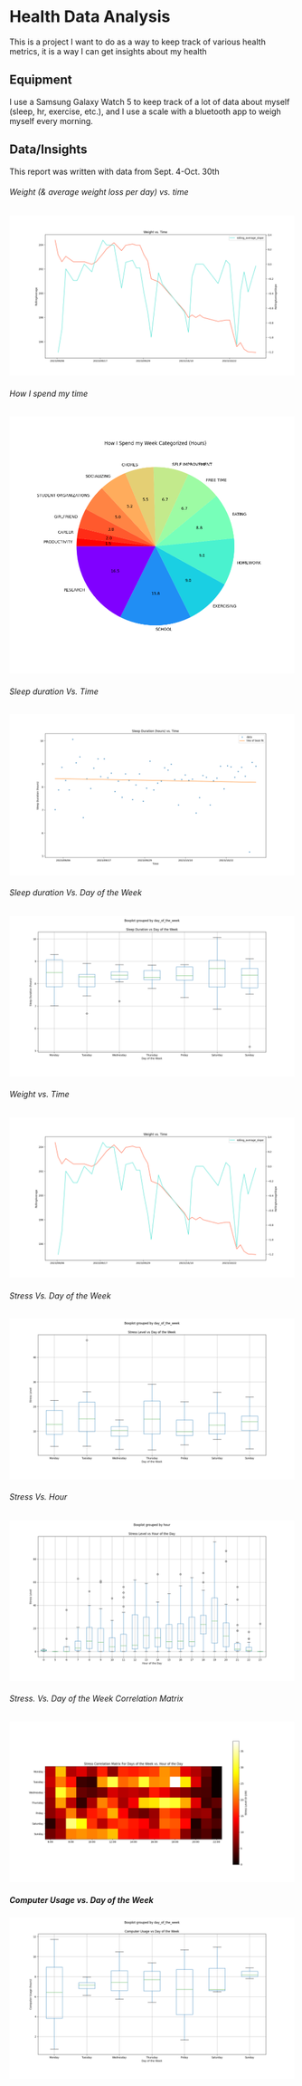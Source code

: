 # Health Data Analysis
This is a project I want to do as a way to keep track of various health metrics, it is a way I can get insights about my health

## Equipment
I use a Samsung Galaxy Watch 5 to keep track of a lot of data about myself (sleep, hr, exercise, etc.), and I use a scale with a bluetooth app to weigh myself every morning.

## Data/Insights
This report was written with data from Sept. 4-Oct. 30th

###### Weight (& average weight loss per day) vs. time
![alt text](./figs/plot_for_weight_vs._time.png)

###### How I spend my time
![alt text](./figs/pie_for_how_i_spend_my_week_categorized_(hours).png)

###### Sleep duration Vs. Time
![scatter plot for sleep duration vs. time](figs/line_of_best_fit_for_sleep_duration_(hours)_vs._time.png)

###### Sleep duration Vs. Day of the Week
![box plot for sleep duration vs. day of the week](figs/box_and_whisker_for_sleep_duration_vs_day_of_the_week.png)

###### Weight vs. Time
![scatter plot for weight vs. time](figs/plot_for_weight_vs._time.png)

###### Stress Vs. Day of the Week
![box plot for stress vs. day of the week](figs/box_and_whisker_for_stress_level_vs_day_of_the_week.png)

###### Stress Vs. Hour
![Alt text](figs/box_and_whisker_for_stress_level_vs_hour_of_the_day.png)

###### Stress. Vs. Day of the Week Correlation Matrix
![alt text](figs/matrix_for_stress_correlation_matrix_for_days_of_the_week_vs._hour_of_the_day.png)

##### Computer Usage vs. Day of the Week
![alt text](figs/box_and_whisker_for_computer_usage_vs_day_of_the_week.png)